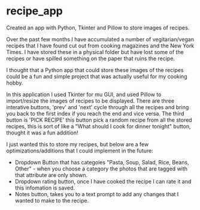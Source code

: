 # recipe_app
Created an app with Python, Tkinter and Pillow to store images of recipes.

Over the past few months I have accumulated a number of vegitarian/vegan recipes that I have found cut out from 
cooking magazines and the New York Times. I have stored these in a physical folder but have lost some of the recipes or 
have spilled something on the paper that ruins the recipe. 

I thought that a Python app that could store these images of the recipes could be a fun and simple project that
was actually useful for my cooking hobby. 

In this application I used Tkinter for mu GUI, and used Pillow to import/resize the images of recipes to be displayed.
There are three interative buttons, 'prev' and 'next' cycle through all the recipes and bring you back to the first index
if you reach the end and vice versa. The third button is 'PICK RECIPE' this button pick a random recipe from all the stored 
recipes, this is sort of like a "What should I cook for dinner tonight" button, thought it was a fun addition!

I just wanted this to store my recipes, but below are a few optimizations/additions that I could implement in the future:
  - Dropdown Button that has categoies "Pasta, Soup, Salad, Rice, Beans, Other" - when you choose a category the photos that 
    are tagged with that attribute are only shown.
  - Dropdown rating button, once I have cooked the recipe I can rate it and this infomation is saved.
  - Notes button, takes you to a text prompt to add any changes that I wanted to make to the recipe. 
